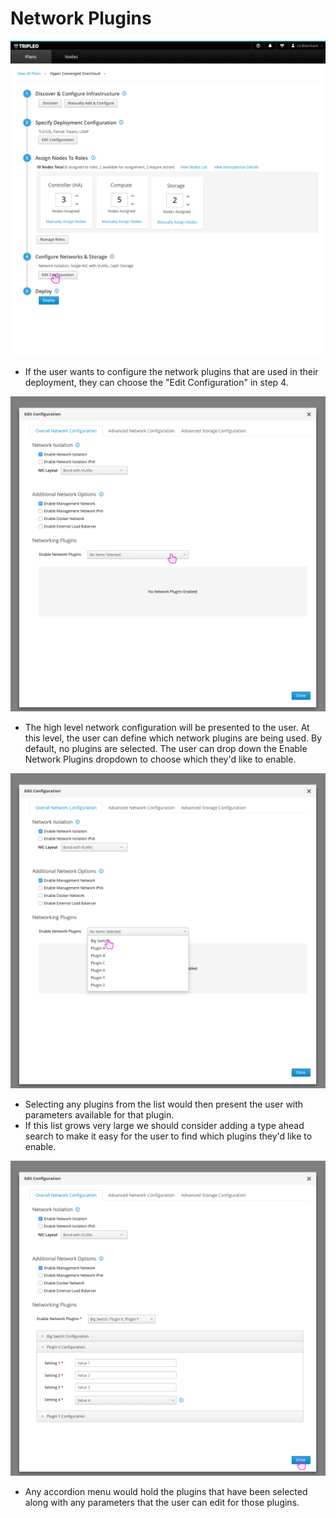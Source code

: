 # Network Plugins
![editconfiguration](img/Network-Network-Deployment_Plan.png)
- If the user wants to configure the network plugins that are used in their deployment, they can choose the "Edit Configuration" in step 4.

![configurenetwork plugins](img/Networking-Network-Edit_Configuration_Modal_Overall.png)
- The high level network configuration will be presented to the user. At this level, the user can define which network plugins are being used. By default, no plugins are selected. The user can drop down the Enable Network Plugins dropdown to choose which they'd like to enable.

![configurenetwork plugins2](img/Networking-Network-Edit_Configuration_Modal_Overall2.png)
- Selecting any plugins from the list would then present the user with parameters available for that plugin.
- If this list grows very large we should consider adding a type ahead search to make it easy for the user to find which plugins they'd like to enable.

![configurenetwork plugins3](img/Networking-Network-Edit_Configuration_Modal_Overall3.png)
- Any accordion menu would hold the plugins that have been selected along with any parameters that the user can edit for those plugins.
